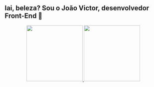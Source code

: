 <h2>Iai, beleza? Sou o João Victor, desenvolvedor Front-End 👋</h2>

<div align="center">
  <a href="https://github.com/rafaballerini">
  <img height="180em" src="https://github-readme-stats.vercel.app/api?username=jvictorPS&show_icons=true&theme=github_dark&include_all_commits=true&count_private=true"/>
  <img height="180em" src="https://github-readme-stats.vercel.app/api/top-langs/?username=jvictorPS&layout=compact&langs_count=7&theme=github_dark "/>
</div>
